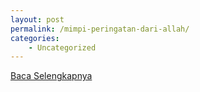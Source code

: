 ```yaml
---
layout: post
permalink: /mimpi-peringatan-dari-allah/
categories:
    - Uncategorized
---
```


[Baca Selengkapnya](/09)